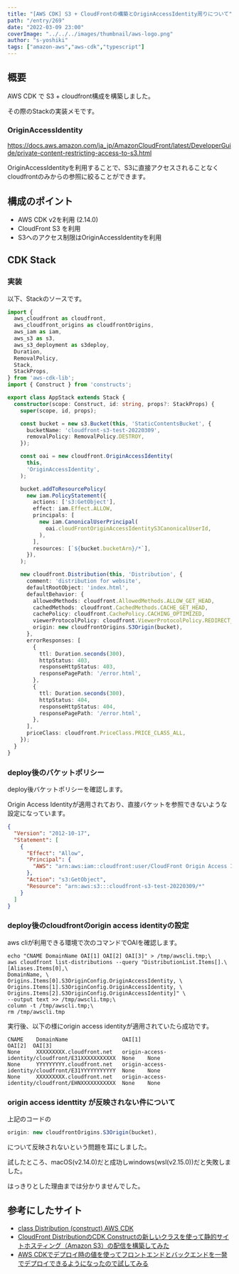 ```yaml
---
title: "[AWS CDK] S3 + CloudFrontの構築とOriginAccessIdentity周りについて"
path: "/entry/269"
date: "2022-03-09 23:00"
coverImage: "../../../images/thumbnail/aws-logo.png"
author: "s-yoshiki"
tags: ["amazon-aws","aws-cdk","typescript"]
---
```


## 概要

AWS CDK で S3 + cloudfront構成を構築しました。

その際のStackの実装メモです。

### OriginAccessIdentity

https://docs.aws.amazon.com/ja_jp/AmazonCloudFront/latest/DeveloperGuide/private-content-restricting-access-to-s3.html

OriginAccessIdentityを利用することで、S3に直接アクセスされることなくcloudfrontのみからの参照に絞ることができます。

## 構成のポイント

- AWS CDK v2を利用 (2.14.0)
- CloudFront S3 を利用
- S3へのアクセス制限はOriginAccessIdentityを利用

## CDK Stack

### 実装

以下、Stackのソースです。

```ts
import {
  aws_cloudfront as cloudfront,
  aws_cloudfront_origins as cloudfrontOrigins,
  aws_iam as iam,
  aws_s3 as s3,
  aws_s3_deployment as s3deploy,
  Duration,
  RemovalPolicy,
  Stack,
  StackProps,
} from 'aws-cdk-lib';
import { Construct } from 'constructs';

export class AppStack extends Stack {
  constructor(scope: Construct, id: string, props?: StackProps) {
    super(scope, id, props);

    const bucket = new s3.Bucket(this, 'StaticContentsBucket', {
      bucketName: 'cloudfront-s3-test-20220309',
      removalPolicy: RemovalPolicy.DESTROY,
    });

    const oai = new cloudfront.OriginAccessIdentity(
      this,
      'OriginAccessIdentity',
    );

    bucket.addToResourcePolicy(
      new iam.PolicyStatement({
        actions: ['s3:GetObject'],
        effect: iam.Effect.ALLOW,
        principals: [
          new iam.CanonicalUserPrincipal(
            oai.cloudFrontOriginAccessIdentityS3CanonicalUserId,
          ),
        ],
        resources: [`${bucket.bucketArn}/*`],
      }),
    );

    new cloudfront.Distribution(this, 'Distribution', {
      comment: 'distribution for website',
      defaultRootObject: 'index.html',
      defaultBehavior: {
        allowedMethods: cloudfront.AllowedMethods.ALLOW_GET_HEAD,
        cachedMethods: cloudfront.CachedMethods.CACHE_GET_HEAD,
        cachePolicy: cloudfront.CachePolicy.CACHING_OPTIMIZED,
        viewerProtocolPolicy: cloudfront.ViewerProtocolPolicy.REDIRECT_TO_HTTPS,
        origin: new cloudfrontOrigins.S3Origin(bucket),
      },
      errorResponses: [
        {
          ttl: Duration.seconds(300),
          httpStatus: 403,
          responseHttpStatus: 403,
          responsePagePath: '/error.html',
        },
        {
          ttl: Duration.seconds(300),
          httpStatus: 404,
          responseHttpStatus: 404,
          responsePagePath: '/error.html',
        },
      ],
      priceClass: cloudfront.PriceClass.PRICE_CLASS_ALL,
    });
  }
}
```

### deploy後のバケットポリシー

deploy後バケットポリシーを確認します。

Origin Access Identityが適用されており、直接バケットを参照できないような設定になっています。

```json
{
  "Version": "2012-10-17",
  "Statement": [
    {
      "Effect": "Allow",
      "Principal": {
        "AWS": "arn:aws:iam::cloudfront:user/CloudFront Origin Access Identity XXXXXXXXXXXXX"
      },
      "Action": "s3:GetObject",
      "Resource": "arn:aws:s3:::cloudfront-s3-test-20220309/*"
    }
  ]
}
```

### deploy後のcloudfrontのorigin access identityの設定

aws cliが利用できる環境で次のコマンドでOAIを確認します。

```
echo "CNAME DomainName OAI[1] OAI[2] OAI[3]" > /tmp/awscli.tmp;\
aws cloudfront list-distributions --query "DistributionList.Items[].\
[Aliases.Items[0],\
DomainName, \
Origins.Items[0].S3OriginConfig.OriginAccessIdentity, \
Origins.Items[1].S3OriginConfig.OriginAccessIdentity, \
Origins.Items[2].S3OriginConfig.OriginAccessIdentity]" \
--output text >> /tmp/awscli.tmp;\
column -t /tmp/awscli.tmp;\
rm /tmp/awscli.tmp
```

実行後、以下の様にorigin access identityが適用されていたら成功です。

```
CNAME    DomainName                 OAI[1]                                            OAI[2]  OAI[3]
None     XXXXXXXXX.cloudfront.net   origin-access-identity/cloudfront/E31XXXXXXXXXXX  None    None
None     YYYYYYYYY.cloudfront.net   origin-access-identity/cloudfront/E31YYYYYYYYYYY  None    None
None     XXXXXXXXX.cloudfront.net   origin-access-identity/cloudfront/EHNXXXXXXXXXXX  None    None
```

### origin access identtity が反映されない件について

上記のコードの

```ts
origin: new cloudfrontOrigins.S3Origin(bucket),
```

について反映されないという問題を耳にしました。

試したところ、macOS(v2.14.0)だと成功しwindows(wsl(v2.15.0))だと失敗しました。

はっきりとした理由までは分かりませんでした。

## 参考にしたサイト

- [class Distribution (construct) AWS CDK](https://docs.aws.amazon.com/cdk/api/v2/docs/aws-cdk-lib.aws_cloudfront.Distribution.html)
- [CloudFront DistributionのCDK Constructの新しいクラスを使って静的サイトホスティング（Amazon S3）の配信を構築してみた](https://dev.classmethod.jp/articles/build-a-static-site-hosting-delivery-with-amaozn-s3-using-cloudfront-distributions-new-cdk-constrain/)
- [AWS CDKでデプロイ時の値を使ってフロントエンドとバックエンドを一発でデプロイできるようになったので試してみる](https://zenn.dev/winteryukky/articles/5e5353ae72ab5c)
